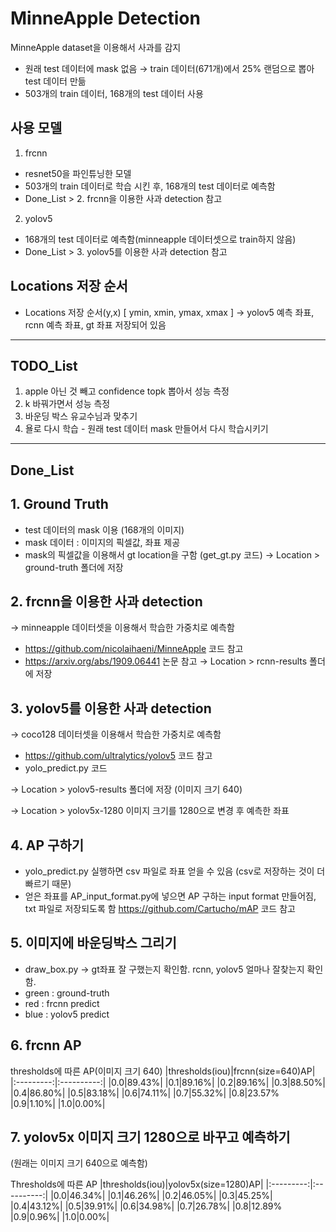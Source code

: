 # MinneApple Detection

MinneApple dataset을 이용해서 사과를 감지 

- 원래 test 데이터에 mask 없음 &rarr; train 데이터(671개)에서 25% 랜덤으로 뽑아 test 데이터 만듦
- 503개의 train 데이터, 168개의 test 데이터 사용 


## 사용 모델
1. frcnn
- resnet50을 파인튜닝한 모델
- 503개의 train 데이터로 학습 시킨 후, 168개의 test 데이터로 예측함  
- Done_List > 2. frcnn을 이용한 사과 detection 참고 


2. yolov5 
- 168개의 test 데이터로 예측함(minneapple 데이터셋으로 train하지 않음)  
- Done_List > 3. yolov5를 이용한 사과 detection 참고 



## Locations 저장 순서 
- Locations 저장 순서(y,x) [ ymin, xmin, ymax, xmax ] 
  &rarr; yolov5 예측 좌표, rcnn 예측 좌표, gt 좌표 저장되어 있음 


---

## TODO_List
1. apple 아닌 것 빼고 confidence topk 뽑아서 성능 측정
2. k 바꿔가면서 성능 측정
3. 바운딩 박스 유교수님과 맞추기
4. 욜로 다시 학습 - 원래 test 데이터 mask 만들어서 다시 학습시키기 


---


## Done_List

## 1. Ground Truth
 - test 데이터의 mask 이용 (168개의 이미지)
 - mask 데이터 : 이미지의 픽셀값, 좌표 제공
 - mask의 픽셀값을 이용해서 gt location을 구함 (get_gt.py 코드) &rarr; Location > ground-truth 폴더에 저장 


## 2. frcnn을 이용한 사과 detection 
&rarr; minneapple 데이터셋을 이용해서 학습한 가중치로 예측함 
 - https://github.com/nicolaihaeni/MinneApple 코드 참고
 - https://arxiv.org/abs/1909.06441 논문 참고
&rarr; Location > rcnn-results 폴더에 저장


## 3. yolov5를 이용한 사과 detection 
&rarr; coco128 데이터셋을 이용해서 학습한 가중치로 예측함
 - https://github.com/ultralytics/yolov5 코드 참고
 - yolo_predict.py 코드 
 
&rarr; Location > yolov5-results 폴더에 저장 (이미지 크기 640) 

&rarr; Location > yolov5x-1280 이미지 크기를 1280으로 변경 후 예측한 좌표


## 4. AP 구하기 
- yolo_predict.py 실행하면 csv 파일로 좌표 얻을 수 있음 (csv로 저장하는 것이 더 빠르기 때문) 
- 얻은 좌표를 AP_input_format.py에 넣으면 AP 구하는 input format 만들어짐, txt 파일로 저장되도록 함
https://github.com/Cartucho/mAP 코드 참고



## 5. 이미지에 바운딩박스 그리기 
- draw_box.py &rarr; gt좌표 잘 구했는지 확인함. rcnn, yolov5 얼마나 잘찾는지 확인함.
- green : ground-truth
- red : frcnn predict
- blue : yolov5 predict


## 6. frcnn AP
thresholds에 따른 AP(이미지 크기 640)
|thresholds(iou)|frcnn(size=640)AP|
|:---------:|:----------:|
|0.0|89.43%|
|0.1|89.16%|
|0.2|89.16%|
|0.3|88.50%|
|0.4|86.80%|
|0.5|83.18%|
|0.6|74.11%|
|0.7|55.32%|
|0.8|23.57%
|0.9|1.10%|
|1.0|0.00%|


## 7. yolov5x 이미지 크기 1280으로 바꾸고 예측하기 
(원래는 이미지 크기 640으로 예측함) 

Thresholds에 따른 AP 
|thresholds(iou)|yolov5x(size=1280)AP|
|:---------:|:----------:|
|0.0|46.34%|
|0.1|46.26%|
|0.2|46.05%|
|0.3|45.25%|
|0.4|43.12%|
|0.5|39.91%|
|0.6|34.98%|
|0.7|26.78%|
|0.8|12.89%
|0.9|0.96%|
|1.0|0.00%|




